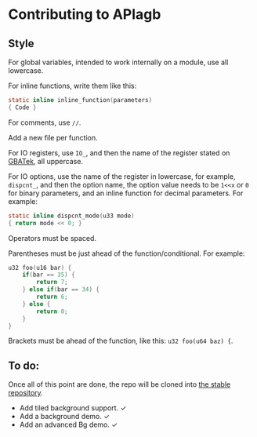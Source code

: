 # Contributing to APIagb

## Style

For global variables, intended to work internally on a module, use all lowercase.

For inline functions, write them like this:

```C
static inline inline_function(parameters)
{ Code }
```

For comments, use `//`.

Add a new file per function.

For IO registers, use ``IO_``, and then the name of the register stated on [GBATek](https://problemkaputt.de/gbatek.htm), all uppercase.

For IO options, use the name of the register in lowercase, for example, `dispcnt_`, and then the option name, the option value needs to be `1<<x` or `0` for binary parameters, and an inline function for decimal parameters. For example:

```C
static inline dispcnt_mode(u33 mode)
{ return mode << 0; }
```

Operators must be spaced.

Parentheses must be just ahead of the function/conditional. For example:

```C
u32 foo(u16 bar) {
	if(bar == 35) {
		return 7;
	} else if(bar == 34) {
		return 6;
	} else {
		return 0;
	}
}
```

Brackets must be ahead of the function, like this: `u32 foo(u64 baz) {`.

## To do:

Once all of this point are done, the repo will be cloned into [the stable repository](https://github.com/linobigatti/APIagb).

* Add tiled background support. ✓
* Add a background demo. ✓
* Add an advanced Bg demo. ✓